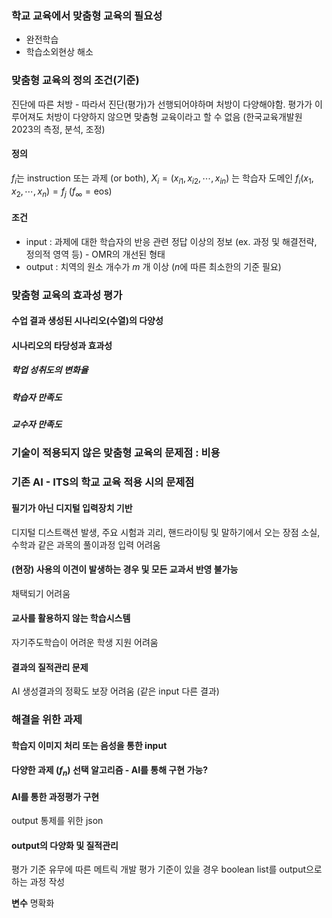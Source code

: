 ### 학교 교육에서 맞춤형 교육의 필요성
* 완전학습
* 학습소외현상 해소
### 맞춤형 교육의 정의 조건(기준)
진단에 따른 처방 - 따라서 진단(평가)가 선행되어야하며 처방이 다양해야함. 평가가 이루어져도 처방이 다양하지 않으면 맞춤형 교육이라고 할 수 없음 (한국교육개발원 2023의 측정, 분석, 조정)
#### 정의
$f_i$는 instruction 또는 과제 (or both), $X_i = (x_{i1}, x_{i2}, \cdots , x_{in})$ 는 학습자 도메인
$f_i(x_1, x_2, \cdots, x_n) = f_j$ 
($f_\infty = \text{eos}$)
#### 조건
* input : 과제에 대한 학습자의 반응 관련 정답 이상의 정보 (ex. 과정 및 해결전략, 정의적 영역 등) - OMR의 개선된 형태
* output :  치역의 원소 개수가 $m$ 개 이상 ($n$에 따른 최소한의 기준 필요)
### 맞춤형 교육의 효과성 평가
#### 수업 결과 생성된 시나리오(수열)의 다양성

#### 시나리오의 타당성과 효과성
##### 학업 성취도의 변화율
#####  학습자 만족도
##### 교수자 만족도
### 기술이 적용되지 않은 맞춤형 교육의 문제점 : 비용
### 기존 AI - ITS의 학교 교육 적용 시의 문제점
#### 필기가 아닌 디지털 입력장치 기반
디지털 디스트랙션 발생, 주요 시험과 괴리, 핸드라이팅 및 말하기에서 오는 장점 소실, 수학과 같은 과목의 풀이과정 입력 어려움
#### (현장) 사용의 이견이 발생하는 경우 및 모든 교과서 반영 불가능
채택되기 어려움
#### 교사를 활용하지 않는 학습시스템
자기주도학습이 어려운 학생 지원 어려움
#### 결과의 질적관리 문제
AI 생성결과의 정확도 보장 어려움 (같은 input 다른 결과)

### 해결을 위한 과제
#### 학습지 이미지 처리 또는 음성을 통한 input
#### 다양한 과제 ($f_n$) 선택 알고리즘 - AI를 통해 구현 가능?
#### AI를 통한 과정평가 구현
output 통제를 위한 json
#### output의 다양화 및 질적관리
평가 기준 유무에 따른 메트릭 개발
평가 기준이 있을 경우 boolean list를 output으로 하는 과정 작성


**변수** 명확화 
